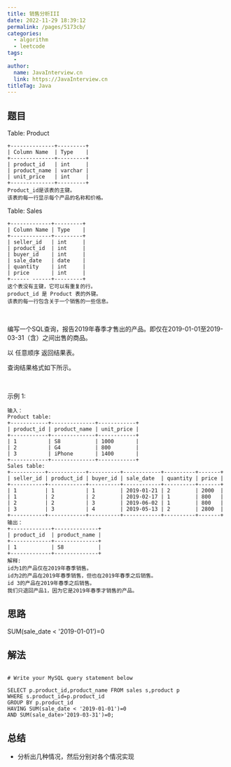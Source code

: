 ```yaml
---
title: 销售分析III
date: 2022-11-29 18:39:12
permalink: /pages/5173cb/
categories:
  - algorithm
  - leetcode
tags:
  - 
author: 
  name: JavaInterview.cn
  link: https://JavaInterview.cn
titleTag: Java
---
```




## 题目

Table: Product
    
    +--------------+---------+
    | Column Name  | Type    |
    +--------------+---------+
    | product_id   | int     |
    | product_name | varchar |
    | unit_price   | int     |
    +--------------+---------+
    Product_id是该表的主键。
    该表的每一行显示每个产品的名称和价格。
Table: Sales

    +-------------+---------+
    | Column Name | Type    |
    +-------------+---------+
    | seller_id   | int     |
    | product_id  | int     |
    | buyer_id    | int     |
    | sale_date   | date    |
    | quantity    | int     |
    | price       | int     |
    +------ ------+---------+
    这个表没有主键，它可以有重复的行。
    product_id 是 Product 表的外键。
    该表的每一行包含关于一个销售的一些信息。
 

编写一个SQL查询，报告2019年春季才售出的产品。即仅在2019-01-01至2019-03-31（含）之间出售的商品。

以 任意顺序 返回结果表。

查询结果格式如下所示。

 

示例 1:

    输入：
    Product table:
    +------------+--------------+------------+
    | product_id | product_name | unit_price |
    +------------+--------------+------------+
    | 1          | S8           | 1000       |
    | 2          | G4           | 800        |
    | 3          | iPhone       | 1400       |
    +------------+--------------+------------+
    Sales table:
    +-----------+------------+----------+------------+----------+-------+
    | seller_id | product_id | buyer_id | sale_date  | quantity | price |
    +-----------+------------+----------+------------+----------+-------+
    | 1         | 1          | 1        | 2019-01-21 | 2        | 2000  |
    | 1         | 2          | 2        | 2019-02-17 | 1        | 800   |
    | 2         | 2          | 3        | 2019-06-02 | 1        | 800   |
    | 3         | 3          | 4        | 2019-05-13 | 2        | 2800  |
    +-----------+------------+----------+------------+----------+-------+
    输出：
    +-------------+--------------+
    | product_id  | product_name |
    +-------------+--------------+
    | 1           | S8           |
    +-------------+--------------+
    解释:
    id为1的产品仅在2019年春季销售。
    id为2的产品在2019年春季销售，但也在2019年春季之后销售。
    id 3的产品在2019年春季之后销售。
    我们只退回产品1，因为它是2019年春季才销售的产品。


## 思路

SUM(sale_date < '2019-01-01')=0

## 解法
```mysql

# Write your MySQL query statement below

SELECT p.product_id,product_name FROM sales s,product p 
WHERE s.product_id=p.product_id
GROUP BY p.product_id
HAVING SUM(sale_date < '2019-01-01')=0
AND SUM(sale_date>'2019-03-31')=0;
```

## 总结

- 分析出几种情况，然后分别对各个情况实现 
